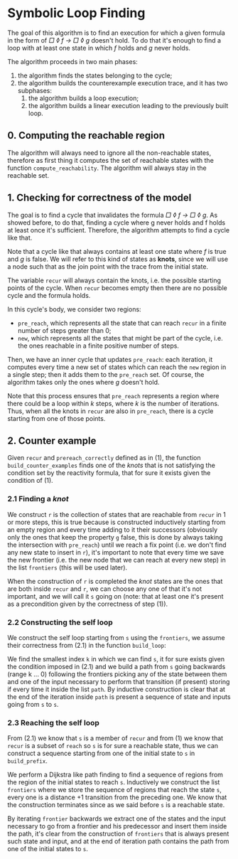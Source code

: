 # Symbolic Loop Finding

<!-- 1. obiettivo: trovare un controesemptio per la formula; 
il controesempio è una trace con un ciclo dove f è valida una volta e g mai.
- insieme di tutti gli stati ragg
- tra quali di questi stati f valida e g non valida: stati da cui può partire il ciclo; (precisare che anche se il loop parte prima del "nodo" troviamo lo stesso ciclo anche partendo da lì, ma ci arriviamo in maniera diversa)
- main loop:
    - recur = potential candidates for the cycle
    - pre reach = tutti gli stati che in n >= 1 passi possono raggiungere recur
    - new = sono tutti gli stati che stiamo analizzando ora (la pre in cui g non è valida)
    - 
--> 

The goal of this algorithm is to find an execution for which a given formula in the form of *□ ◊ f -> □ ◊ g* doesn't hold. To do that it's enough to find a loop with at least one state in which *f* holds and *g* never holds.

The algorithm proceeds in two main phases:

1. the algorithm finds the states belonging to the cycle;
2. the algorithm builds the counterexample execution trace, and it has two subphases:
    1. the algorithm builds a loop execution;
    2. the algorithm builds a linear execution leading to the previously built loop.

## 0. Computing the reachable region

The algorithm will always need to ignore all the non-reachable states, therefore as first thing it computes the set of reachable states with the function `compute_reachability`. The algorithm will always stay in the reachable set.

## 1. Checking for correctness of the model

The goal is to find a cycle that invalidates the formula *□ ◊ f -> □ ◊ g*. As showed before, to do that, finding a cycle where g never holds and f holds at least once it's sufficient. Therefore, the algorithm attempts to find a cycle like that.

Note that a cycle like that always contains at least one state where *f* is true and *g* is false. We will refer to this kind of states as **knots**, since we will use a node such that as the join point with the trace from the initial state.

The variable `recur` will always contain the knots, i.e. the possible starting points of the cycle. When `recur` becomes empty then there are no possible cycle and the formula holds.

In this cycle's body, we consider two regions:

- `pre_reach`, which represents all the state that can reach `recur` in a finite number of steps greater than 0;
- `new`, which represents all the states that might be part of the cycle, i.e. the ones reachable in a finite positive number of steps.

Then, we have an inner cycle that updates `pre_reach`: each iteration, it computes every time a new set of states which can reach the `new` region in a single step; then it adds them to the `pre_reach` set. Of course, the algorithm takes only the ones where *g* doesn't hold.

Note that this process ensures that `pre_reach` represents a region where there could be a loop within *k* steps, where *k* is the number of iterations. Thus, when all the knots in `recur` are also in `pre_reach`, there is a cycle starting from one of those points.

## 2. Counter example

Given `recur` and `prereach_correctly` defined as in (1), the function
`build_counter_examples` finds one of the *knots* that is not satisfying the
condition set by the reactivity formula, that for sure it exists given the condition
of (1).

### 2.1 Finding a *knot*

We construct `r` is the collection of states that are reachable from `recur` in 1 or 
more steps, this is true because is constructed inductively starting from an
empty region and every time adding to it their successors (obviously only the ones that
keep the property `g` false, this is done by always taking the intersection with
`pre_reach`) until we reach a fix point (i.e. we don't find any new state to insert in 
`r`), it's important to note that every time we save the new frontier (i.e. the
new node that we can reach at every new step) in the list `frontiers` (this will
be used later).

When the construction of `r` is completed the *knot* states are the ones that
are both inside `recur` and `r`, we can choose any one of that it's not
important, and we will call it `s` going on (note: that at least one it's
present as a precondition given by the correctness of step (1)).

### 2.2 Constructing the self loop

We construct the self loop starting from `s` using the `frontiers`, we assume
their correctness from (2.1) in the function `build_loop`:

We find the smallest index `k` in which we can find `s`, it for sure exists
given the condition imposed in (2.1) and we build a path from `s` going backwards
(range k ... 0) following the frontiers picking any of the state between them and 
one of the input necessary to perform that transition (if present) storing if
every time it inside the list `path`.
By inductive construction is clear that at the end of the iteration inside
`path` is present a sequence of state and inputs going from `s` to `s`.

### 2.3 Reaching the self loop

From (2.1) we know that `s` is a member of `recur` and from (1) we know that
`recur` is a subset of `reach` so `s` is for sure a reachable state, thus we can
construct a sequence starting from one of the initial state to `s` in
`build_prefix`.

We perform a Dijkstra like path finding to find a sequence of regions from the
region of the initial states to reach `s`. Inductively we construct the list
`frontiers` where we store the sequence of regions that reach the state `s`,
every one is a distance +1 transition from the preceding one. We know that the
construction terminates since as we said before `s` is a reachable state.

By iterating `frontier` backwards we extract one of the states and the
input necessary to go from a frontier and his predecessor and insert them inside
the path, it's clear from the construction of `frontiers` that is always present
such state and input, and at the end of iteration path contains the path from
one of the initial states to `s`.
